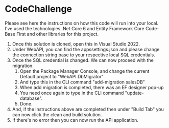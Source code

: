# CodeChallenge
Please see here the instructions on how this code will run into your local. I've used the technologies .Net Core 6 and Entity Framework Core Code-Base First and other libraries for this project.
1. Once this solution is cloned, open this in Visual Studio 2022.
2. Under WebAPI, you can find the appssettings.json and please change the connection string base to your respective local SQL credentials.
3. Once the SQL credential is changed. We can now proceed with the migration.
   1. Open the Package Manager Console, and change the current Default project to "WebAPI.DbMigrator"
   2. And type this in the CLI command "add-migration salesDB"
   3. When add migration is completed, there was an EF designer pop-up
   4. You need once again to type in the CLI command "update-database".
   5. Done.
4. And, if the instructions above are completed then under "Build Tab" you can now click the clean and build solution.
5. If there's no error then you can now run the API application.
